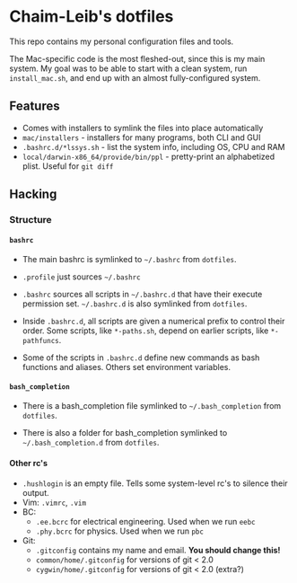 Chaim-Leib's dotfiles
=====================
This repo contains my personal configuration files and tools.

The Mac-specific code is the most fleshed-out, since this is my main system. My
goal was to be able to start with a clean system, run `install_mac.sh`, and end
up with an almost fully-configured system.

Features
--------
* Comes with installers to symlink the files into place automatically
* `mac/installers` - installers for many programs, both CLI and GUI
* `.bashrc.d/*lssys.sh` - list the system info, including OS, CPU and RAM
* `local/darwin-x86_64/provide/bin/ppl` - pretty-print an alphabetized plist.
    Useful for `git diff`

Hacking
-------
### Structure
#### `bashrc`
* The main bashrc is symlinked to `~/.bashrc` from `dotfiles`.

* `.profile` just sources `~/.bashrc`

* `.bashrc` sources all scripts in `~/.bashrc.d` that have their execute permission set. `~/.bashrc.d` is also symlinked from `dotfiles`.

* Inside `.bashrc.d`, all scripts are given a numerical prefix to control their order. Some scripts, like `*-paths.sh`, depend on earlier scripts, like `*-pathfuncs`.

* Some of the scripts in `.bashrc.d` define new commands as bash functions and aliases. Others set environment variables.

#### `bash_completion`
* There is a bash_completion file symlinked to `~/.bash_completion` from `dotfiles`.

* There is also a folder for bash_completion symlinked to `~/.bash_completion.d` from `dotfiles`.

#### Other rc's
* `.hushlogin` is an empty file. Tells some system-level rc's to silence their output.
* Vim: `.vimrc`, `.vim`
* BC: 
    * `.ee.bcrc` for electrical engineering. Used when we run `eebc`
    * `.phy.bcrc` for physics. Used when we run `pbc`
* Git:
    * `.gitconfig` contains my name and email. **You should change this!**
    * `common/home/.gitconfig` for versions of git < 2.0
    * `cygwin/home/.gitconfig` for versions of git < 2.0 (extra?)